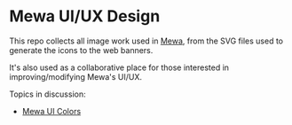 # Mewa UI/UX Design

This repo collects all image work used in [Mewa](https://www.mewatools.com), from the SVG files used to generate the icons to the web banners.

It's also used as a collaborative place for those interested in improving/modifying Mewa's UI/UX.

Topics in discussion:
- [Mewa UI Colors](https://github.com/goulart81/mewa-artwork/wiki/Mewa-UI-Colors)
